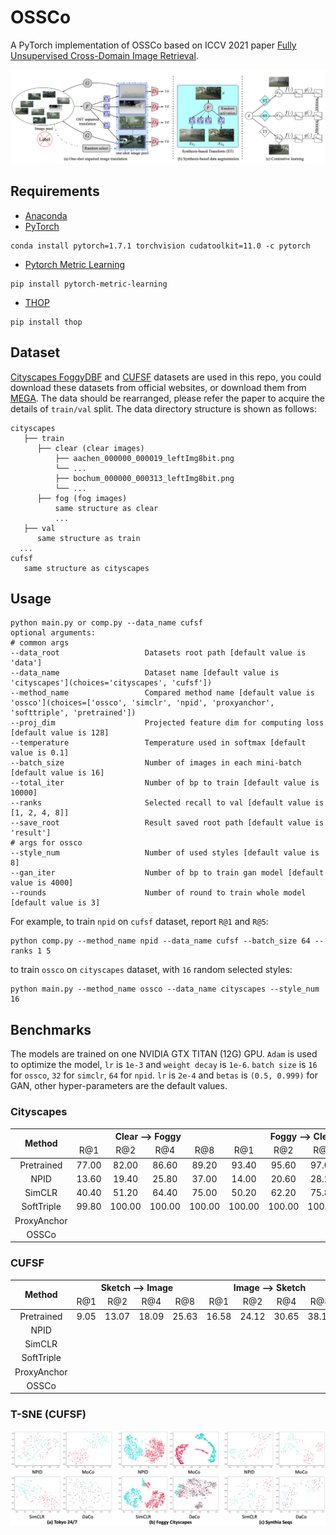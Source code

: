 # OSSCo

A PyTorch implementation of OSSCo based on ICCV 2021 paper [Fully Unsupervised Cross-Domain Image Retrieval]().

![Network Architecture](result/structure.png)

## Requirements

- [Anaconda](https://www.anaconda.com/download/)
- [PyTorch](https://pytorch.org)

```
conda install pytorch=1.7.1 torchvision cudatoolkit=11.0 -c pytorch
```

- [Pytorch Metric Learning](https://kevinmusgrave.github.io/pytorch-metric-learning/)

```
pip install pytorch-metric-learning
```

- [THOP](https://github.com/Lyken17/pytorch-OpCounter)

```
pip install thop
```

## Dataset

[Cityscapes FoggyDBF](https://www.cityscapes-dataset.com/) and
[CUFSF](http://mmlab.ie.cuhk.edu.hk/archive/cufsf/) datasets are used in this repo, you could download these datasets
from official websites, or download them from [MEGA](https://mega.nz/folder/5sQD0QqK#zM5GfOSPvpPpfquGJd8Vjg). The data
should be rearranged, please refer the paper to acquire the details of `train/val` split. The data directory structure
is shown as follows:

 ```
 cityscapes
    ├── train
       ├── clear (clear images)
           ├── aachen_000000_000019_leftImg8bit.png
           └── ...
           ├── bochum_000000_000313_leftImg8bit.png
           └── ...
       ├── fog (fog images)
           same structure as clear
           ...         
    ├── val
       same structure as train
   ...
cufsf
    same structure as cityscapes
```

## Usage

```
python main.py or comp.py --data_name cufsf
optional arguments:
# common args
--data_root                   Datasets root path [default value is 'data']
--data_name                   Dataset name [default value is 'cityscapes'](choices='cityscapes', 'cufsf'])
--method_name                 Compared method name [default value is 'ossco'](choices=['ossco', 'simclr', 'npid', 'proxyanchor', 'softtriple', 'pretrained'])
--proj_dim                    Projected feature dim for computing loss [default value is 128]
--temperature                 Temperature used in softmax [default value is 0.1]
--batch_size                  Number of images in each mini-batch [default value is 16]
--total_iter                  Number of bp to train [default value is 10000]
--ranks                       Selected recall to val [default value is [1, 2, 4, 8]]
--save_root                   Result saved root path [default value is 'result']
# args for ossco
--style_num                   Number of used styles [default value is 8]
--gan_iter                    Number of bp to train gan model [default value is 4000]
--rounds                      Number of round to train whole model [default value is 3]
```

For example, to train `npid` on `cufsf` dataset, report `R@1` and `R@5`:

```
python comp.py --method_name npid --data_name cufsf --batch_size 64 --ranks 1 5
```

to train `ossco` on `cityscapes` dataset, with `16` random selected styles:

```
python main.py --method_name ossco --data_name cityscapes --style_num 16
```

## Benchmarks

The models are trained on one NVIDIA GTX TITAN (12G) GPU. `Adam` is used to optimize the model, `lr` is `1e-3`
and `weight decay` is `1e-6`. `batch size` is `16` for `ossco`, `32` for `simclr`, `64` for `npid`.
`lr` is `2e-4` and `betas` is `(0.5, 0.999)` for GAN, other hyper-parameters are the default values.

### Cityscapes

<table>
<thead>
  <tr>
    <th rowspan="2">Method</th>
    <th colspan="4">Clear --&gt; Foggy</th>
    <th colspan="4">Foggy --&gt; Clear</th>
    <th colspan="4">Clear &lt;--&gt; Foggy</th>
    <th rowspan="2">Download</th>
  </tr>
  <tr>
    <td align="center">R@1</td>
    <td align="center">R@2</td>
    <td align="center">R@4</td>
    <td align="center">R@8</td>
    <td align="center">R@1</td>
    <td align="center">R@2</td>
    <td align="center">R@4</td>
    <td align="center">R@8</td>
    <td align="center">R@1</td>
    <td align="center">R@2</td>
    <td align="center">R@4</td>
    <td align="center">R@8</td>
  </tr>
</thead>
<tbody>
  <tr>
    <td align="center">Pretrained</td>
    <td align="center">77.00</td>
    <td align="center">82.00</td>
    <td align="center">86.60</td>
    <td align="center">89.20</td>
    <td align="center">93.40</td>
    <td align="center">95.60</td>
    <td align="center">97.00</td>
    <td align="center">98.40</td>
    <td align="center">45.70</td>
    <td align="center">53.30</td>
    <td align="center">59.30</td>
    <td align="center">65.40</td>
    <td align="center"><a href="https://pan.baidu.com/s/1G9qdUvrFHqEm1kbmPmel9w">ea3u</a></td>
  </tr>
  <tr>
    <td align="center">NPID</td>
    <td align="center">13.60</td>
    <td align="center">19.40</td>
    <td align="center">25.80</td>
    <td align="center">37.00</td>
    <td align="center">14.00</td>
    <td align="center">20.60</td>
    <td align="center">28.20</td>
    <td align="center">37.60</td>
    <td align="center">0.60</td>
    <td align="center">0.70</td>
    <td align="center">1.00</td>
    <td align="center">2.10</td>
    <td align="center"><a href="https://pan.baidu.com/s/1PWLOBKWb8gUUibXOX9OQyA">hu2k</a></td>
  </tr>
  <tr>
    <td align="center">SimCLR</td>
    <td align="center">40.40</td>
    <td align="center">51.20</td>
    <td align="center">64.40</td>
    <td align="center">75.00</td>
    <td align="center">50.20</td>
    <td align="center">62.20</td>
    <td align="center">75.80</td>
    <td align="center">85.00</td>
    <td align="center">3.60</td>
    <td align="center">4.50</td>
    <td align="center">7.10</td>
    <td align="center">10.10</td>
    <td align="center"><a href="https://pan.baidu.com/s/1aJGLPODKE4cCHLZYDg96jA">4jvm</a></td>
  </tr>
  <tr>
    <td align="center">SoftTriple</td>
    <td align="center">99.80</td>
    <td align="center">100.00</td>
    <td align="center">100.00</td>
    <td align="center">100.00</td>
    <td align="center">100.00</td>
    <td align="center">100.00</td>
    <td align="center">100.00</td>
    <td align="center">100.00</td>
    <td align="center">98.40</td>
    <td align="center">99.90</td>
    <td align="center">100.00</td>
    <td align="center">100.00</td>
    <td align="center"><a href="https://pan.baidu.com/s/1mYIRpX4ABX9YVLs0gFJVmg">6we5</a></td>
  </tr>
  <tr>
    <td align="center">ProxyAnchor</td>
    <td align="center"></td>
    <td align="center"></td>
    <td align="center"></td>
    <td align="center"></td>
    <td align="center"></td>
    <td align="center"></td>
    <td align="center"></td>
    <td align="center"></td>
    <td align="center"></td>
    <td align="center"></td>
    <td align="center"></td>
    <td align="center"></td>
    <td align="center"><a href="https://pan.baidu.com/s/1aEQhoDH3ciAHESbzSfeR6Q">99k3</a></td>
  </tr>
  <tr>
    <td align="center">OSSCo</td>
    <td align="center"><b></b></td>
    <td align="center"><b></b></td>
    <td align="center"><b></b></td>
    <td align="center"><b></b></td>
    <td align="center"><b></b></td>
    <td align="center"><b></b></td>
    <td align="center"><b></b></td>
    <td align="center"><b></b></td>
    <td align="center"><b></b></td>
    <td align="center"><b></b></td>
    <td align="center"><b></b></td>
    <td align="center"><b></b></td>
    <td align="center"><a href="https://pan.baidu.com/s/19d3v1PTnX-Z3dH7ifeY1oA">cb2b</a></td>
  </tr>
</tbody>
</table>

### CUFSF

<table>
<thead>
  <tr>
    <th rowspan="2">Method</th>
    <th colspan="4">Sketch --&gt; Image</th>
    <th colspan="4">Image --&gt; Sketch</th>
    <th colspan="4">Sketch &lt;--&gt; Image</th>
    <th rowspan="2">Download</th>
  </tr>
  <tr>
    <td align="center">R@1</td>
    <td align="center">R@2</td>
    <td align="center">R@4</td>
    <td align="center">R@8</td>
    <td align="center">R@1</td>
    <td align="center">R@2</td>
    <td align="center">R@4</td>
    <td align="center">R@8</td>
    <td align="center">R@1</td>
    <td align="center">R@2</td>
    <td align="center">R@4</td>
    <td align="center">R@8</td>
  </tr>
</thead>
<tbody>
  <tr>
    <td align="center">Pretrained</td>
    <td align="center">9.05</td>
    <td align="center">13.07</td>
    <td align="center">18.09</td>
    <td align="center">25.63</td>
    <td align="center">16.58</td>
    <td align="center">24.12</td>
    <td align="center">30.65</td>
    <td align="center">38.19</td>
    <td align="center">0.25</td>
    <td align="center">0.25</td>
    <td align="center">1.26</td>
    <td align="center">3.02</td>
    <td align="center"><a href="https://pan.baidu.com/s/1td9R3zV1buYg5ekvaEaMSg">imi4</a></td>
  </tr>
  <tr>
    <td align="center">NPID</td>
    <td align="center"></td>
    <td align="center"></td>
    <td align="center"></td>
    <td align="center"></td>
    <td align="center"></td>
    <td align="center"></td>
    <td align="center"></td>
    <td align="center"></td>
    <td align="center"></td>
    <td align="center"></td>
    <td align="center"></td>
    <td align="center"></td>
    <td align="center"><a href="https://pan.baidu.com/s/1MKLAWG4x-tr-9T7M2exUFg">xvci</a></td>
  </tr>
  <tr>
    <td align="center">SimCLR</td>
    <td align="center"></td>
    <td align="center"></td>
    <td align="center"></td>
    <td align="center"></td>
    <td align="center"></td>
    <td align="center"></td>
    <td align="center"></td>
    <td align="center"></td>
    <td align="center"></td>
    <td align="center"></td>
    <td align="center"></td>
    <td align="center"></td>
    <td align="center"><a href="https://pan.baidu.com/s/1WzYf-QmAB1YjfEMLdkAIeg">xtux</a></td>
  </tr>
  <tr>
    <td align="center">SoftTriple</td>
    <td align="center"></td>
    <td align="center"></td>
    <td align="center"></td>
    <td align="center"></td>
    <td align="center"></td>
    <td align="center"></td>
    <td align="center"></td>
    <td align="center"></td>
    <td align="center"></td>
    <td align="center"></td>
    <td align="center"></td>
    <td align="center"></td>
    <td align="center"><a href="https://pan.baidu.com/s/1L7iUrQmtzlaSOVqLjfv-Tw">5qb9</a></td>
  </tr>
  <tr>
    <td align="center">ProxyAnchor</td>
    <td align="center"></td>
    <td align="center"></td>
    <td align="center"></td>
    <td align="center"></td>
    <td align="center"></td>
    <td align="center"></td>
    <td align="center"></td>
    <td align="center"></td>
    <td align="center"></td>
    <td align="center"></td>
    <td align="center"></td>
    <td align="center"></td>
    <td align="center"><a href="https://pan.baidu.com/s/1YWRsng6X9lq1yVNbJv6aVQ">inai</a></td>
  </tr>
  <tr>
    <td align="center">OSSCo</td>
    <td align="center"><b></b></td>
    <td align="center"><b></b></td>
    <td align="center"><b></b></td>
    <td align="center"><b></b></td>
    <td align="center"><b></b></td>
    <td align="center"><b></b></td>
    <td align="center"><b></b></td>
    <td align="center"><b></b></td>
    <td align="center"><b></b></td>
    <td align="center"><b></b></td>
    <td align="center"><b></b></td>
    <td align="center"><b></b></td>
    <td align="center"><a href="https://pan.baidu.com/s/1Jh0zTifYl2ul9__R7WrSuw">q6ji</a></td>
  </tr>
</tbody>
</table>

### T-SNE (CUFSF)

![tsne](result/tsne.png)
